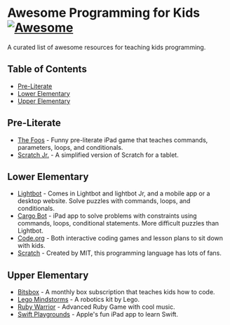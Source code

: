 # Awesome Programming for Kids [![Awesome](https://cdn.rawgit.com/sindresorhus/awesome/d7305f38d29fed78fa85652e3a63e154dd8e8829/media/badge.svg)](https://github.com/sindresorhus/awesome)
A curated list of awesome resources for teaching kids programming. 

## Table of Contents
* [Pre-Literate](#pre-literate)
* [Lower Elementary](#lower-elementary)
* [Upper Elementary](#upper-elementary)

## Pre-Literate
* [The Foos](https://itunes.apple.com/app/id923441570) - Funny pre-literate iPad game that teaches commands, parameters, loops, and conditionals. 
* [Scratch Jr.](https://www.scratchjr.org/) - A simplified version of Scratch for a tablet. 

## Lower Elementary 
* [Lightbot](https://lightbot.com/) - Comes in Lightbot and lightbot Jr, and a mobile app or a desktop website. Solve puzzles with commands, loops, and conditionals. 
* [Cargo Bot](https://itunes.apple.com/us/app/cargo-bot/id519690804?mt=8) - iPad app to solve problems with constraints using commands, loops, conditional statements. More difficult puzzles than Lightbot.
* [Code.org](https://studio.code.org/) - Both interactive coding games and lesson plans to sit down with kids.
* [Scratch](https://scratch.mit.edu/) - Created by MIT, this programming language has lots of fans.  

## Upper Elementary
* [Bitsbox](https://bitsbox.com/) - A monthly box subscription that teaches kids how to code.
* [Lego Mindstorms](http://www.lego.com/en-us/mindstorms/?domainredir=mindstorms.lego.com) - A robotics kit by Lego.
* [Ruby Warrior](https://www.bloc.io/ruby-warrior#/) - Advanced Ruby Game with cool music.
* [Swift Playgrounds](http://www.apple.com/swift/playgrounds/) - Apple's fun iPad app to learn Swift. 

